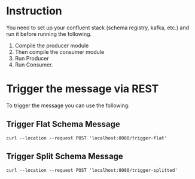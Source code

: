 # Instruction
You need to set up your confluent stack (schema registry, kafka, etc.) and run it before running the following.

1. Compile the producer module
2. Then compile the consumer module
3. Run Producer
4. Run Consumer.

# Trigger the message via REST

To trigger the message you can use the following:

## Trigger Flat Schema Message

```curl --location --request POST 'localhost:8080/trigger-flat'```

## Trigger Split Schema Message

``curl --location --request POST 'localhost:8080/trigger-splitted'``
